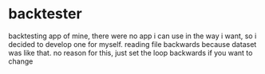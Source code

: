 # backtester
backtesting app of mine, there were no app i can use in the way i want, so i decided to develop one for myself.
reading file backwards because dataset was like that. no reason for this, just set the loop backwards if you want to change
